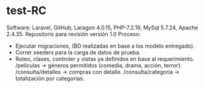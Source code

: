 # test-RC

Software: Laravel, GitHub, Laragon 4.0.15, PHP-7.2.19, MySql 5.7.24, Apache 2.4.35. 
Repositorio para revisión versión 1.0
Proceso:

- Ejecutar migraciones, (BD realizadas en base a los modelo entregado).
- Correr seeders para la carga de datos de prueba.
- Ruteo, clases, controler y vistas ya definidos en base al requerimiento.
  /peliculas -> géneros permitidos (comedia, drama, acción, terror).
  /consulta/detalles -> compras con detalle.
  /consulta/categoria -> totalización por categorias.
